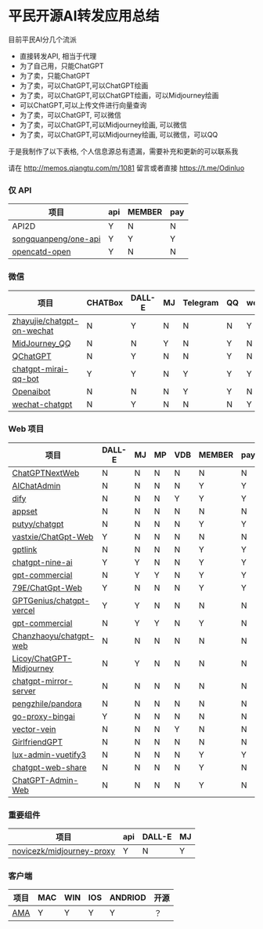 # 平民开源AI转发应用总结 


目前平民AI分几个流派

- 直接转发API, 相当于代理
- 为了自己用，只能ChatGPT
- 为了卖，只能ChatGPT
- 为了卖，可以ChatGPT,可以ChatGPT绘画
- 为了卖，可以ChatGPT,可以ChatGPT绘画，可以Midjourney绘画
- 可以ChatGPT,可以上传文件进行向量查询
- 为了卖，可以ChatGPT, 可以微信
- 为了卖，可以ChatGPT,可以Midjourney绘画, 可以微信
- 为了卖，可以ChatGPT,可以Midjourney绘画, 可以微信，可以QQ

于是我制作了以下表格, 个人信息源总有遗漏，需要补充和更新的可以联系我

请在 http://memos.qiangtu.com/m/1081 留言或者直接 https://t.me/Odinluo 

### 仅 API  

| 项目                                                       | api  | MEMBER | pay  |
| ---------------------------------------------------------- | ---- | ------ | ---- |
| API2D                                                      | Y    | N      | N    |
| [songquanpeng/one-api](songquanpeng/one-api)               | Y    | Y      | Y    |
| [opencatd-open](https://github.com/mirrors2/opencatd-open) | Y    | N      | N    |

### 微信

| 项目                                                         | CHATBox | DALL-E | MJ   | Telegram | QQ   | wechat | VDB  | MEMBER | pay  |
| ------------------------------------------------------------ | ------- | ------ | ---- | -------- | ---- | ------ | ---- | ------ | ---- |
| [zhayujie/chatgpt-on-wechat](zhayujie/chatgpt-on-wechat)     | N       | Y      | N    | N        | N    | Y      | Y    | N      | N    |
| [MidJourney_QQ](https://github.com/1130600015/MidJourney_QQ) | N       | N      | Y    | N        | Y    | N      | N    | N      | N    |
| [QChatGPT](https://github.com/RockChinQ/QChatGPT)            | N       | Y      | N    | N        | Y    | N      | N    | N      | N    |
| [chatgpt-mirai-qq-bot](https://github.com/lss233/chatgpt-mirai-qq-bot) | Y       | Y      | N    | Y        | Y    | Y      | N    | N      | N    |
| [Openaibot](https://github.com/LlmKira/Openaibot)            | N       | N      | N    | Y        | Y    | N      | N    | N      | N    |
| [wechat-chatgpt](https://github.com/fuergaosi233/wechat-chatgpt) | N       | Y      | N    | N        | N    | Y      | N    | N      | N    |

### Web 项目

| 项目                                                         | DALL-E | MJ   | MP   | VDB  | MEMBER | pay  | BEAUTY |
| ------------------------------------------------------------ | ------ | ---- | ---- | ---- | ------ | ---- | ------ |
| [ChatGPTNextWeb](https://github.com/Yidadaa/ChatGPT-Next-Web) | N      | N    | N    | N    | N      | N    | 5      |
| [AIChatAdmin](https://github.com/Nanjiren01/AIChatAdmin)     | N      | N    | N    | N    | Y      | Y    | 5      |
| [dify](https://github.com/langgenius/dify)                   | N      | N    | N    | Y    | Y      | Y    | 4      |
| [appset](https://github.com/qnmlgbd250/appset)               | N      | N    | N    | N    | N      | N    | 2      |
| [putyy/chatgpt](putyy/chatgpt)                               | N      | N    | N    | N    | Y      | Y    | 3      |
| [vastxie/ChatGpt-Web](vastxie/ChatGpt-Web)                   | Y      | N    | N    | N    | N      | N    | 3      |
| [gptlink](https://github.com/gptlink/gptlink)                | N      | N    | N    | N    | Y      | Y    | 2      |
| [chatgpt-nine-ai](https://github.com/longyanjiang/chatgpt-nine-ai) | Y      | Y    | N    | N    | Y      | Y    | 3      |
| [gpt-commercial](https://github.com/apeto2/gpt-commercial)   | N      | Y    | Y    | N    | Y      | Y    | 3      |
| [79E/ChatGpt-Web](79E/ChatGpt-Web)                           | Y      | N    | N    | N    | Y      | Y    | 2      |
| [GPTGenius/chatgpt-vercel](GPTGenius/chatgpt-vercel)         | Y      | Y    | N    | N    | N      | N    | 4      |
| [gpt-commercial](https://github.com/apeto2/gpt-commercial)   | N      | Y    | Y    | N    | Y      | N    | 3      |
| [Chanzhaoyu/chatgpt-web](Chanzhaoyu/chatgpt-web)             | N      | N    | N    | N    | N      | N    | 3      |
| [Licoy/ChatGPT-Midjourney](Licoy/ChatGPT-Midjourney)         | N      | Y    | N    | N    | N      | N    | 5      |
| [chatgpt-mirror-server](https://github.com/xyhelper/chatgpt-mirror-server) | N      | N    | N    | N    | N      | N    | 3      |
| [pengzhile/pandora](pengzhile/pandora)                       | N      | N    | N    | N    | N      | N    | 3      |
| [go-proxy-bingai](https://github.com/adams549659584/go-proxy-bingai) | Y      | N    | N    | N    | N      | N    | 3      |
| [vector-vein](https://github.com/AndersonBY/vector-vein)     | N      | N    | N    | Y    | N      | N    | 3      |
| [GirlfriendGPT](https://github.com/EniasCailliau/GirlfriendGPT) | N      | N    | N    | N    | N      | N    | 4      |
| [lux-admin-vuetify3](https://github.com/yangjiakai/lux-admin-vuetify3) | N      | N    | N    | N    | Y      | Y    | 4      |
| [chatgpt-web-share](https://github.com/moeakwak/chatgpt-web-share) | N      | N    | N    | N    | Y      | N    | 4      |
| [ChatGPT-Admin-Web](https://github.com/AprilNEA/ChatGPT-Admin-Web) | N      | N    | N    | N    | Y      | N    | 5      |

### 重要组件

| 项目                                                   | api  | DALL-E | MJ   |
| ------------------------------------------------------ | ---- | ------ | ---- |
| [novicezk/midjourney-proxy](novicezk/midjourney-proxy) | Y    | N      | Y    |

### 客户端

| 项目                              | MAC  | WIN  | IOS  | ANDRIOD | 开源 |
| --------------------------------- | ---- | ---- | ---- | ------- | ---- |
| [AMA](https://bytemyth.com/zh-CN) | Y    | Y    | Y    | Y       | ？   |

